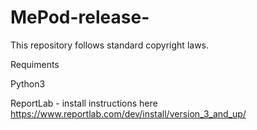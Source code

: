 # MePod-release-
This repository follows standard copyright laws.

Requiments

Python3

ReportLab - install instructions here https://www.reportlab.com/dev/install/version_3_and_up/





